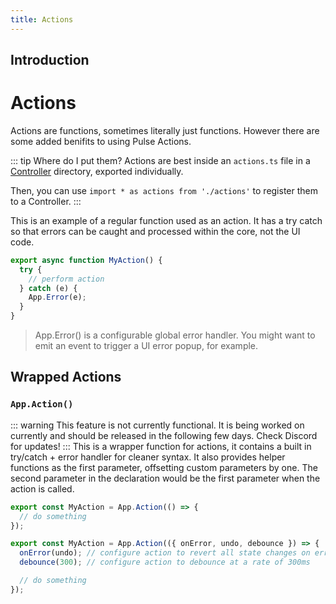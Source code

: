 ```yaml
---
title: Actions
---
```


## Introduction

# Actions

Actions are functions, sometimes literally just functions. However there are some added benifits to using Pulse Actions.

::: tip Where do I put them?
Actions are best inside an `actions.ts` file in a [Controller]() directory, exported individually.

Then, you can use `import * as actions from './actions'` to register them to a Controller.
:::

This is an example of a regular function used as an action. It has a try catch so that errors can be caught and processed within the core, not the UI code.

```js
export async function MyAction() {
  try {
    // perform action
  } catch (e) {
    App.Error(e);
  }
}
```

> App.Error() is a configurable global error handler. You might want to emit an event to trigger a UI error popup, for example.

## Wrapped Actions 

### `App.Action()`
::: warning
 This feature is not currently functional. It is being worked on currently and should be released in the following few days. Check Discord for updates!
:::
This is a wrapper function for actions, it contains a built in try/catch + error handler for cleaner syntax. It also provides helper functions as the first parameter, offsetting custom parameters by one. The second parameter in the declaration would be the first parameter when the action is called. 

```js [WIP, Coming Soon]
export const MyAction = App.Action(() => {
  // do something
});
```

```js
export const MyAction = App.Action(({ onError, undo, debounce }) => {
  onError(undo); // configure action to revert all state changes on error
  debounce(300); // configure action to debounce at a rate of 300ms

  // do something
});
```

